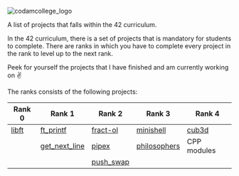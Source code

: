 ![codamcollege_logo](https://github.com/user-attachments/assets/4cf929cd-a505-42c2-8111-ba112f97649d)

A list of projects that falls within the 42 curriculum.


In the 42 curriculum, there is a set of projects that is mandatory for students to complete. There are ranks in which you have to complete every project in the rank to level up to the next rank.


Peek for yourself the projects that I have finished and am currently working on :v:

The ranks consists of the following projects:

| Rank 0 | Rank 1 | Rank 2 | Rank 3 | Rank 4 |
| ------ | ------ | ------ | ------ | ------ |
| [libft](https://github.com/robertrinh/Codam/tree/main/Rank0/libft)  | [ft_printf](https://github.com/robertrinh/Codam/tree/main/Rank1/ft_printf) | [fract-ol](https://github.com/robertrinh/Codam/tree/main/Rank2/fract-ol) | [minishell](https://github.com/robertrinh/minishell) | [cub3d](https://github.com/XilianRose/cub3d) |
|| [get_next_line](https://github.com/robertrinh/Codam/tree/main/Rank1/get_next_line) | [pipex](https://github.com/robertrinh/Codam/tree/main/Rank2/pipex) | [philosophers](https://github.com/robertrinh/Codam/tree/main/Rank3/philo) | CPP modules |
|||[push_swap](https://github.com/robertrinh/Codam/tree/main/Rank2/push_swap) |
